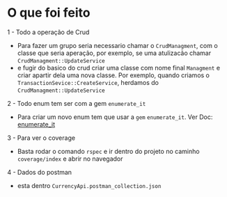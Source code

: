 # O que foi feito

1 - Todo a operação de Crud
 - Para fazer um grupo seria necessario chamar o `CrudManagment`, com o classe que seria aperação, por exemplo, se uma atulizacão chamar `CrudManagment::UpdateService`
 - e fugir do basico do crud criar uma classe com nome final `Managment` e criar apartir dela uma nova classe. Por exemplo, quando criamos o `TransactionSevice::CreateService`, herdamos do `CrudManagment::UpdateService`

 
2 - Todo enum tem ser com a gem `enumerate_it`
 - Para criar um novo enum tem que usar a `gem` `enumerate_it`. Ver Doc: [enumerate_it](https://github.com/lucascaton/enumerate_it)

3 - Para ver o coverage 
  - Basta rodar o comando `rspec` e ir dentro do projeto no caminho `coverage/index` e abrir no navegador

4 - Dados do postman
  - esta dentro `CurrencyApi.postman_collection.json` 
    